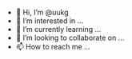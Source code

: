 - 👋 Hi, I’m @uukg
- 👀 I’m interested in ...
- 🌱 I’m currently learning ...
- 💞️ I’m looking to collaborate on ...
- 📫 How to reach me ...

<!---
uukg/uukg is a ✨ special ✨ repository because its `README.md` (this file) appears on your GitHub profile.
You can click the Preview link to take a look at your changes.
--->
